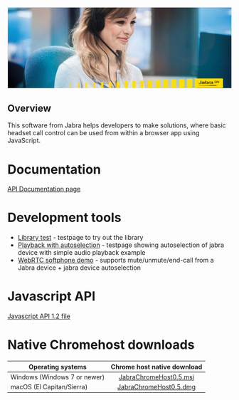![Jabra GN](screen.png)

## Overview
This software from Jabra helps developers to make solutions, where basic headset call control can be used from within a browser app using JavaScript.

# Documentation
[API Documentation page](https://github.com/gnaudio/jabra-browser-integration)

# Development tools
* [Library test](development/index.html) - testpage to try out the library
* [Playback with autoselection](playback/index.html) - testpage showing autoselection of jabra device with simple audio playback example
* [WebRTC softphone demo](webrtc/index.html) - supports mute/unmute/end-call from a Jabra device + jabra device autoselection

# Javascript API
[Javascript API 1.2 file](../JavaScriptLibrary/jabra.browser.integration-1.2.js)

# Native Chromehost downloads

| Operating systems             | Chrome host native download |
| ----------------------------- |:---------------------------:|
| Windows (Windows 7 or newer)  | [JabraChromeHost0.5.msi](download/JabraChromeHost0.5.msi) |
| macOS (El Capitan/Sierra)     | [JabraChromeHost0.5.dmg](JabraChromeHost0.5.dmg)          |
